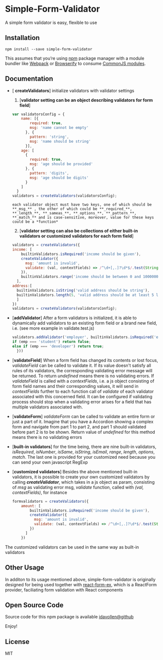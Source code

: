 Simple-Form-Validator
=========================

A simple form validator is easy, flexible to use


## Installation



```
npm install --save simple-form-validator

```

This assumes that you’re using [npm](http://npmjs.com/) package manager with a module bundler like [Webpack](http://webpack.github.io) or [Browserify](http://browserify.org/) to consume [CommonJS modules](http://webpack.github.io/docs/commonjs.html).



## Documentation

- [ **createValidators**] initialize validators with validator settings
	1. [**validator setting can be an object describing validators for form field**] 
    ```javascript
  	var validatorsConfig = {
        name: [{
            required: true,
            msg: 'name cannot be empty'
          }, {
            pattern: 'string',
            msg: 'name should be string'
          }],
        age: [
          {
            required: true,
            msg: 'age should be provided'
          }, {
            pattern: 'digits',
            msg: 'age should be digits'
          }
        ]
      }
    validators = createValidators(validatorsConfig);

    ```
      each validator object must have two keys, one of which should be **_msg_** , the other of which could be **_required_**, **_length_**, **_sameas_**, **_options_**, **_pattern_**, **_match_** and is case-sensitive, moreover, value for these keys could be a *function*
	2. [**validator setting can also be collections of either built-in validators or customized validators for each form field**]
	```javascript
	validators = createValidators({
    income: [
        builtinValidators.isRequired('income should be given'), 
        createValidator({
          msg: 'amount is invalid',
          validate: (val, contextFields) => /^\d+[,.]?\d*$/.test(String(val))
        }), 
        builtinValidators.range('income should be between 0 and 100000000', 0, 100000000)
      ],
    address:[
      builtinValidators.isString('valid address should be string'), 
      builtinValidators.length(5, 'valid address should be at least 5 letters')
      ]
    })
    validators = createValidators(validatorsConfig);
    ```
		
- [**addValidator**] After a form validators is initialized, it is able to dynamically add validators to an existing form field or a brand new field, i.e. (see more example in validate.test.js) 
            
    ```javascript
	validators.addValidator('employer', builtinValidators.isRequired('employer should be provided', function() {
    if (emp === 'student') return false;
    else if (emp === 'developer') return true;
      }))
    ```
- [**validateField**] When a form field has changed its contents or lost focus, *validateField* can be called to validate it. If its value doesn't satisfy all rules of its validators, the corresponding validating error message will be returned. To return *undefined* means there is no validating errors. If *validateField* is called with a *contextFields*, i.e. a js object consisting of form field names and their corresponding values, it will send in *contextFields* further to each function call of *validate* of each validator associated with this concerned field. It can be configured if validating process should stop when a validating error arises for a field that has multiple validators associated with.

- [**validateForm**] *validateForm* can be called to validate an entire form or just a part of it. Imagine that you have a Accordion showing a complex form and navigate from part 1 to part 2, and part 1 should validated before part 2 is to be shown. Return value of *undefined* for this method means there is no validating errors

- [**built-in validators**] for the time being, there are nine built-in validators, *isRequired*, *isNumber*, *isSame*, *isString*, *isEmail*, *range*, *length*, *options*, *match*. The last one is provided for your customized need because you can send your own javascript RegExp

- [**customized validators**] Besides the above mentioned built-in validators, it is possible to create your own customized validators by calling **_createValidator_**, which takes in a js object as param, consisting of *msg* as validating error msg, *validate* function, called with *(val, contextFields)*, for instance
	```javascript
	formvalidators = createValidators({
        amount: [
            builtinValidators.isRequired('income should be given'), 
            createValidator({
              msg: 'amount is invalid',
              validate: (val, contextFields) => /^\d+[,.]?\d*$/.test(String(val))
            })
          ]
        })
    ```
The customized validators can be used in the same way as built-in validators

## Other Usage

In additon to its usage mentioned above, simple-form-validator is originally designed for being used together with [react-form-ex](https://www.npmjs.com/package/react-form-ex), which is a ReactForm provider, faciliating form validation with React components

## Open Source Code

Source code for this npm package is available [idavollen@github](https://github.com/idavollen/simple-form-validator)


Enjoy!

## License

MIT
